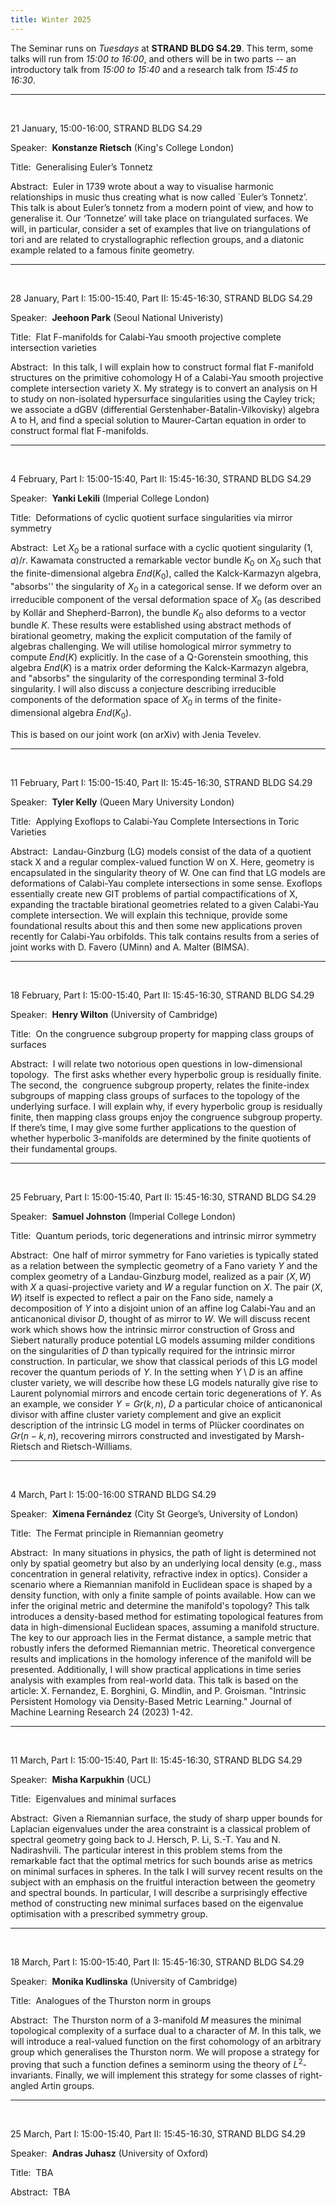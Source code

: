 ```yaml
---
title: Winter 2025
---
```



The Seminar runs on *Tuesdays* at **STRAND BLDG S4.29**. This term, some talks will run from *15:00 to 16:00*, and others will be in two parts -- an introductory talk from *15:00 to 15:40* and a research talk from *15:45 to 16:30*.



----------------------------------------------------------------
<br />

21 January, 15:00-16:00, STRAND BLDG S4.29

Speaker:&nbsp; **Konstanze Rietsch** (King's College London)

Title:&nbsp; Generalising Euler’s Tonnetz 

Abstract:&nbsp; Euler in 1739 wrote about a way to visualise harmonic relationships in music thus creating what is now called `Euler’s Tonnetz’. This talk is about Euler’s tonnetz from a modern point of view, and how to generalise it. Our ‘Tonnetze’ will take place on triangulated surfaces. We will, in particular, consider a set of examples that live on triangulations of tori and are related to crystallographic reflection groups, and a diatonic example related to a famous finite geometry.

---------------------------------------------------------
<br />

28 January, Part I: 15:00-15:40, Part II: 15:45-16:30, STRAND BLDG S4.29

Speaker:&nbsp; **Jeehoon Park** (Seoul National Univeristy)

Title:&nbsp; Flat F-manifolds for Calabi-Yau smooth projective complete intersection varieties
 


Abstract:&nbsp; In this talk, I will explain how to construct formal flat F-manifold structures on the primitive cohomology H of a Calabi-Yau smooth projective complete intersection variety X. My strategy is to convert an analysis on H to study on non-isolated hypersurface singularities using the Cayley trick; we associate a dGBV (differential Gerstenhaber-Batalin-Vilkovisky) algebra A to H, and find a special solution to Maurer-Cartan equation in order to construct formal flat F-manifolds.

---------------------------------------------------------
<br />


4 February, Part I: 15:00-15:40, Part II: 15:45-16:30, STRAND BLDG S4.29

Speaker:&nbsp; **Yanki Lekili** (Imperial College London)

Title:&nbsp; Deformations of cyclic quotient surface singularities via mirror symmetry




Abstract:&nbsp; Let $X_0$ be a rational surface with a cyclic quotient singularity $(1,a)/r$.  Kawamata constructed a remarkable vector bundle $K_0$ on $X_0$ such that the finite-dimensional algebra $End(K_0)$, called the Kalck-Karmazyn algebra, "absorbs'' the singularity of $X_0$ in a categorical sense.  If we deform over an irreducible component of the versal deformation space of $X_0$ (as described by Kollár and Shepherd-Barron), the bundle $K_0$ also deforms to a vector bundle $K$. These results were established using abstract methods of birational geometry, making the explicit computation of the family of algebras challenging. We will utilise homological mirror symmetry to compute $End(K)$ explicitly. In the case of a Q-Gorenstein smoothing, this algebra $End(K)$ is a matrix order deforming the Kalck-Karmazyn algebra, and "absorbs" the singularity of the corresponding terminal 3-fold singularity. I will also discuss a conjecture describing irreducible components of the deformation space of $X_0$ in terms of the finite-dimensional algebra $End(K_0)$.

This is based on our joint work (on arXiv) with Jenia Tevelev.

---------------------------------------------------------
<br />


11 February, Part I: 15:00-15:40, Part II: 15:45-16:30, STRAND BLDG S4.29

Speaker:&nbsp; **Tyler Kelly** (Queen Mary University London)

Title:&nbsp; Applying Exoflops to Calabi-Yau Complete Intersections in Toric Varieties

 



Abstract:&nbsp; Landau-Ginzburg (LG) models consist of the data of a quotient stack X and a regular complex-valued function W on X. Here, geometry is encapsulated in the singularity theory of W. One can find that LG models are deformations of Calabi-Yau complete intersections in some sense. Exoflops essentially create new GIT problems of partial compactifications of X, expanding the tractable birational geometries related to a given Calabi-Yau complete intersection. We will explain this technique, provide some foundational results about this and then some new applications proven recently for Calabi-Yau orbifolds. This talk contains results from a series of joint works with D. Favero (UMinn) and A. Malter (BIMSA).

---------------------------------------------------------
<br />

18 February, Part I: 15:00-15:40, Part II: 15:45-16:30, STRAND BLDG S4.29

Speaker:&nbsp; **Henry Wilton** (University of Cambridge)

Title:&nbsp; On the congruence subgroup property for mapping class groups of surfaces 

Abstract:&nbsp; I will relate two notorious open questions in low-dimensional topology.  The first asks whether every hyperbolic group is residually finite. The second, the  congruence subgroup property, relates the finite-index subgroups of mapping class groups of surfaces to the topology of the underlying surface. I will explain why, if every hyperbolic group is residually finite, then mapping class groups enjoy the congruence subgroup property. If there’s time, I may give some further applications to the question of whether hyperbolic 3-manifolds are determined by the finite quotients of their fundamental groups.

---------------------------------------------------------
<br />

25 February, Part I: 15:00-15:40, Part II: 15:45-16:30, STRAND BLDG S4.29

Speaker:&nbsp; **Samuel Johnston** (Imperial College London)

Title:&nbsp; Quantum periods, toric degenerations and intrinsic mirror symmetry

Abstract:&nbsp; One half of mirror symmetry for Fano varieties is typically stated as a relation between the symplectic geometry of a Fano variety $Y$ and the complex geometry of a Landau-Ginzburg model, realized as a pair $(X,W)$ with $X$ a quasi-projective variety and $W$ a regular function on $X$. The pair $(X,W)$ itself is expected to reflect a pair on the Fano side, namely a decomposition of $Y$ into a disjoint union of an affine log Calabi-Yau and an anticanonical divisor $D$, thought of as mirror to $W$. We will discuss recent work which shows how the intrinsic mirror construction of Gross and Siebert naturally produce potential LG models assuming milder conditions on the singularities of $D$ than typically required for the intrinsic mirror construction. In particular, we show that classical periods of this LG model recover the quantum periods of $Y$. In the setting when $Y\setminus D$ is an affine cluster variety, we will describe how these LG models naturally give rise to Laurent polynomial mirrors and encode certain toric degenerations of $Y$. As an example, we consider $Y = Gr(k,n)$, $D$ a particular choice of anticanonical divisor with affine cluster variety complement and give an explicit description of the intrinsic LG model in terms of Plücker coordinates on $Gr(n-k,n)$, recovering mirrors constructed and investigated by Marsh-Rietsch and Rietsch-Williams. 

---------------------------------------------------------
<br />

4 March, Part I: 15:00-16:00 STRAND BLDG S4.29

Speaker:&nbsp; **Ximena Fernández** (City St George’s, University of London)

Title:&nbsp;  The Fermat principle in Riemannian geometry

Abstract:&nbsp; In many situations in physics, the path of light is determined not only by spatial geometry but also by an underlying local density (e.g., mass concentration in general relativity, refractive index in optics). Consider a scenario where a Riemannian manifold in Euclidean space is shaped by a density function, with only a finite sample of points available. How can we infer the original metric and determine the manifold's topology? This talk introduces a density-based method for estimating topological features from data in high-dimensional Euclidean spaces, assuming a manifold structure. The key to our approach lies in the Fermat distance, a sample metric that robustly infers the deformed Riemannian metric. Theoretical convergence results and implications in the homology inference of the manifold will be presented. Additionally, I will show practical applications in time series analysis with examples from real-world data. This talk is based on the article: X. Fernandez, E. Borghini, G. Mindlin, and P. Groisman. "Intrinsic Persistent Homology via Density-Based Metric Learning." Journal of Machine Learning Research 24 (2023) 1-42. 

---------------------------------------------------------
<br />

11 March, Part I: 15:00-15:40, Part II: 15:45-16:30, STRAND BLDG S4.29

Speaker:&nbsp; **Misha Karpukhin** (UCL)

Title:&nbsp; Eigenvalues and minimal surfaces

Abstract:&nbsp; Given a Riemannian surface, the study of sharp upper bounds for Laplacian eigenvalues under the area constraint is a classical problem of spectral geometry going back to J. Hersch, P. Li, S.-T. Yau and N. Nadirashvili. The particular interest in this problem stems from the remarkable fact that the optimal metrics for such bounds arise as metrics on minimal surfaces in spheres. In the talk I will survey recent results on the subject with an emphasis on the fruitful interaction between the geometry and spectral bounds. In particular, I will describe a surprisingly effective method of constructing new minimal surfaces based on the eigenvalue optimisation with a prescribed symmetry group. 

---------------------------------------------------------
<br />

18 March, Part I: 15:00-15:40, Part II: 15:45-16:30, STRAND BLDG S4.29

Speaker:&nbsp; **Monika Kudlinska** (University of Cambridge)

Title:&nbsp; Analogues of the Thurston norm in groups

Abstract:&nbsp; The Thurston norm of a 3-manifold $M$ measures the minimal topological complexity of a surface dual to a character of $M$. In this talk, we will introduce a real-valued function on the first cohomology of an arbitrary group which generalises the Thurston norm. We will propose a strategy for proving that such a function defines a seminorm using the theory of $L^2$-invariants. Finally, we will implement this strategy for some classes of right-angled Artin groups.

---------------------------------------------------------
<br />

25 March, Part I: 15:00-15:40, Part II: 15:45-16:30, STRAND BLDG S4.29

Speaker:&nbsp; **Andras Juhasz** (University of Oxford)

Title:&nbsp; TBA

Abstract:&nbsp; TBA 


